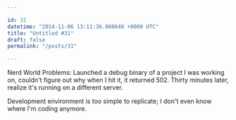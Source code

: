 ```yaml
---

id: 31
datetime: "2014-11-06 13:11:36.008648 +0000 UTC"
title: "Untitled #31"
draft: false
permalink: "/posts/31"

---
```


Nerd World Problems: Launched a debug binary of a project I was working on, couldn't figure out why when I hit it, it returned 502. Thirty minutes later, realize it's running on a different server.

Development environment is too simple to replicate; I don't even know where I'm coding anymore.

